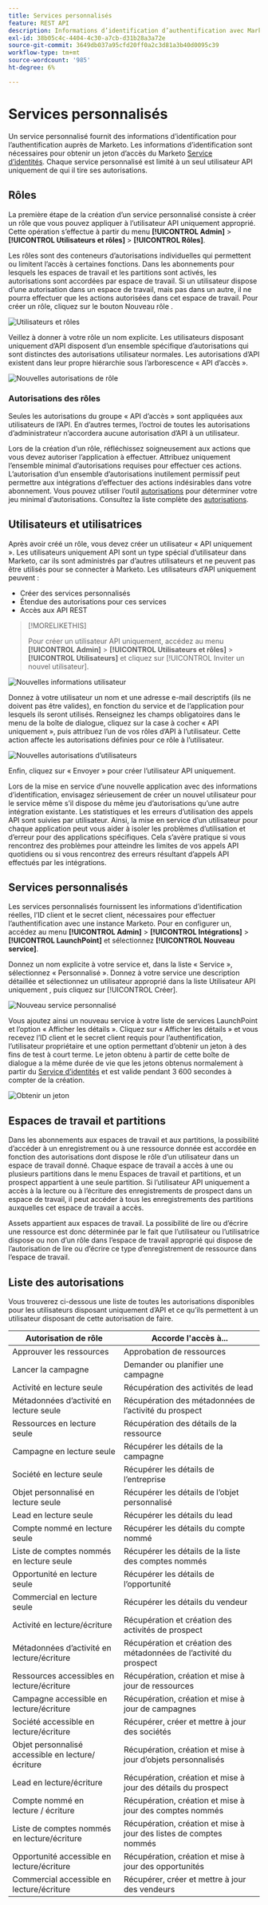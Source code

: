 ```yaml
---
title: Services personnalisés
feature: REST API
description: Informations d’identification d’authentification avec Marketo.
exl-id: 38b05c4c-4404-4c30-a7cb-d31b28a3a72e
source-git-commit: 3649db037a95cfd20ff0a2c3d81a3b40d0095c39
workflow-type: tm+mt
source-wordcount: '985'
ht-degree: 6%

---
```


# Services personnalisés

Un service personnalisé fournit des informations d’identification pour l’authentification auprès de Marketo. Les informations d’identification sont nécessaires pour obtenir un jeton d’accès du Marketo [Service d’identités](https://developer.adobe.com/marketo-apis/api/identity/#tag/Identity/operation/identityUsingGET). Chaque service personnalisé est limité à un seul utilisateur API uniquement de qui il tire ses autorisations.

## Rôles

La première étape de la création d’un service personnalisé consiste à créer un rôle que vous pouvez appliquer à l’utilisateur API uniquement approprié. Cette opération s’effectue à partir du menu **[!UICONTROL Admin]** > **[!UICONTROL Utilisateurs et rôles]** > **[!UICONTROL Rôles]**.

Les rôles sont des conteneurs d’autorisations individuelles qui permettent ou limitent l’accès à certaines fonctions. Dans les abonnements pour lesquels les espaces de travail et les partitions sont activés, les autorisations sont accordées par espace de travail. Si un utilisateur dispose d’une autorisation dans un espace de travail, mais pas dans un autre, il ne pourra effectuer que les actions autorisées dans cet espace de travail. Pour créer un rôle, cliquez sur le bouton Nouveau rôle .

![Utilisateurs et rôles](assets/admin-users-and-roles-roles.png)

Veillez à donner à votre rôle un nom explicite. Les utilisateurs disposant uniquement d’API disposent d’un ensemble spécifique d’autorisations qui sont distinctes des autorisations utilisateur normales. Les autorisations d’API existent dans leur propre hiérarchie sous l’arborescence « API d’accès ».

![Nouvelles autorisations de rôle](assets/new-role-access-api-permissions.png)

### Autorisations des rôles

Seules les autorisations du groupe « API d’accès » sont appliquées aux utilisateurs de l’API. En d’autres termes, l’octroi de toutes les autorisations d’administrateur n’accordera aucune autorisation d’API à un utilisateur.

Lors de la création d’un rôle, réfléchissez soigneusement aux actions que vous devez autoriser l’application à effectuer. Attribuez uniquement l’ensemble minimal d’autorisations requises pour effectuer ces actions. L’autorisation d’un ensemble d’autorisations inutilement permissif peut permettre aux intégrations d’effectuer des actions indésirables dans votre abonnement. Vous pouvez utiliser l’outil [autorisations](endpoint-reference.md) pour déterminer votre jeu minimal d’autorisations. Consultez la liste complète des [autorisations](#permission_list).

## Utilisateurs et utilisatrices

Après avoir créé un rôle, vous devez créer un utilisateur « API uniquement ». Les utilisateurs uniquement API sont un type spécial d’utilisateur dans Marketo, car ils sont administrés par d’autres utilisateurs et ne peuvent pas être utilisés pour se connecter à Marketo. Les utilisateurs d’API uniquement peuvent :

- Créer des services personnalisés
- Étendue des autorisations pour ces services
- Accès aux API REST

>[!MORELIKETHIS]
>
>Pour créer un utilisateur API uniquement, accédez au menu **[!UICONTROL Admin]** > **[!UICONTROL Utilisateurs et rôles]** > **[!UICONTROL Utilisateurs]** et cliquez sur [!UICONTROL Inviter un nouvel utilisateur].

![Nouvelles informations utilisateur](assets/new-user-info.png)

Donnez à votre utilisateur un nom et une adresse e-mail descriptifs (ils ne doivent pas être valides), en fonction du service et de l’application pour lesquels ils seront utilisés. Renseignez les champs obligatoires dans le menu de la boîte de dialogue, cliquez sur la case à cocher « API uniquement », puis attribuez l’un de vos rôles d’API à l’utilisateur. Cette action affecte les autorisations définies pour ce rôle à l’utilisateur.

![Nouvelles autorisations d’utilisateurs](assets/new-user-permissions.png)

Enfin, cliquez sur « Envoyer » pour créer l’utilisateur API uniquement.

Lors de la mise en service d’une nouvelle application avec des informations d’identification, envisagez sérieusement de créer un nouvel utilisateur pour le service même s’il dispose du même jeu d’autorisations qu’une autre intégration existante. Les statistiques et les erreurs d’utilisation des appels API sont suivies par utilisateur. Ainsi, la mise en service d’un utilisateur pour chaque application peut vous aider à isoler les problèmes d’utilisation et d’erreur pour des applications spécifiques. Cela s’avère pratique si vous rencontrez des problèmes pour atteindre les limites de vos appels API quotidiens ou si vous rencontrez des erreurs résultant d’appels API effectués par les intégrations.

## Services personnalisés

Les services personnalisés fournissent les informations d’identification réelles, l’ID client et le secret client, nécessaires pour effectuer l’authentification avec une instance Marketo. Pour en configurer un, accédez au menu **[!UICONTROL Admin]** > **[!UICONTROL Intégrations]** > **[!UICONTROL LaunchPoint]** et sélectionnez **[!UICONTROL Nouveau service]**.

Donnez un nom explicite à votre service et, dans la liste « Service », sélectionnez « Personnalisé ». Donnez à votre service une description détaillée et sélectionnez un utilisateur approprié dans la liste Utilisateur API uniquement , puis cliquez sur [!UICONTROL Créer].

![Nouveau service personnalisé](assets/admin-launchpoint-new-service.png)

Vous ajoutez ainsi un nouveau service à votre liste de services LaunchPoint et l’option « Afficher les détails ». Cliquez sur « Afficher les détails » et vous recevez l’ID client et le secret client requis pour l’authentification, l’utilisateur propriétaire et une option permettant d’obtenir un jeton à des fins de test à court terme. Le jeton obtenu à partir de cette boîte de dialogue a la même durée de vie que les jetons obtenus normalement à partir du [Service d’identités](https://developer.adobe.com/marketo-apis/api/identity/#tag/Identity/operation/identityUsingGET) et est valide pendant 3 600 secondes à compter de la création.

![Obtenir un jeton](assets/get-token.png)

## Espaces de travail et partitions

Dans les abonnements aux espaces de travail et aux partitions, la possibilité d’accéder à un enregistrement ou à une ressource donnée est accordée en fonction des autorisations dont dispose le rôle d’un utilisateur dans un espace de travail donné. Chaque espace de travail a accès à une ou plusieurs partitions dans le menu Espaces de travail et partitions, et un prospect appartient à une seule partition. Si l’utilisateur API uniquement a accès à la lecture ou à l’écriture des enregistrements de prospect dans un espace de travail, il peut accéder à tous les enregistrements des partitions auxquelles cet espace de travail a accès.

Assets appartient aux espaces de travail. La possibilité de lire ou d’écrire une ressource est donc déterminée par le fait que l’utilisateur ou l’utilisatrice dispose ou non d’un rôle dans l’espace de travail approprié qui dispose de l’autorisation de lire ou d’écrire ce type d’enregistrement de ressource dans l’espace de travail.

## Liste des autorisations

Vous trouverez ci-dessous une liste de toutes les autorisations disponibles pour les utilisateurs disposant uniquement d’API et ce qu’ils permettent à un utilisateur disposant de cette autorisation de faire.

| Autorisation de rôle | Accorde l&#39;accès à... |
| --- | --- |
| Approuver les ressources | Approbation de ressources |
| Lancer la campagne | Demander ou planifier une campagne |
| Activité en lecture seule | Récupération des activités de lead |
| Métadonnées d’activité en lecture seule | Récupération des métadonnées de l’activité du prospect |
| Ressources en lecture seule | Récupération des détails de la ressource |
| Campagne en lecture seule | Récupérer les détails de la campagne |
| Société en lecture seule | Récupérer les détails de l’entreprise |
| Objet personnalisé en lecture seule | Récupérer les détails de l’objet personnalisé |
| Lead en lecture seule | Récupérer les détails du lead |
| Compte nommé en lecture seule | Récupérer les détails du compte nommé |
| Liste de comptes nommés en lecture seule | Récupérer les détails de la liste des comptes nommés |
| Opportunité en lecture seule | Récupérer les détails de l’opportunité |
| Commercial en lecture seule | Récupérer les détails du vendeur |
| Activité en lecture/écriture | Récupération et création des activités de prospect |
| Métadonnées d’activité en lecture/écriture | Récupération et création des métadonnées de l’activité du prospect |
| Ressources accessibles en lecture/écriture | Récupération, création et mise à jour de ressources |
| Campagne accessible en lecture/écriture | Récupération, création et mise à jour de campagnes |
| Société accessible en lecture/écriture | Récupérer, créer et mettre à jour des sociétés |
| Objet personnalisé accessible en lecture/écriture | Récupération, création et mise à jour d’objets personnalisés |
| Lead en lecture/écriture | Récupération, création et mise à jour des détails du prospect |
| Compte nommé en lecture / écriture | Récupération, création et mise à jour des comptes nommés |
| Liste de comptes nommés en lecture/écriture | Récupération, création et mise à jour des listes de comptes nommés |
| Opportunité accessible en lecture/écriture | Récupération, création et mise à jour des opportunités |
| Commercial accessible en lecture/écriture | Récupérer, créer et mettre à jour des vendeurs |

